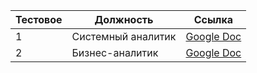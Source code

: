 
 Тестовое | Должность| Ссылка |
|---|---|---|
| 1 | Системный аналитик | [Google Doc](https://docs.google.com/document/d/122ek0zRJrqB65IlwTUIgx1RmwI7bz5DX_maxnBAyyzU/edit?usp=sharing) |
| 2 | Бизнес-аналитик | [Google Doc](https://docs.google.com/document/d/1RXI0OktvI7ktBY5fTdanqFJFWXcnD4Uw/edit?clckid=c4be876e) |
